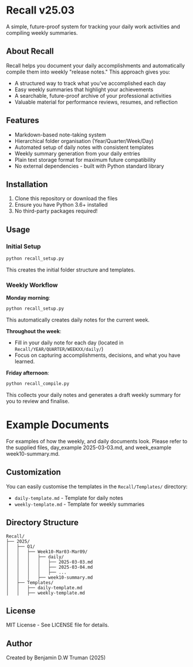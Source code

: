 # Recall v25.03

A simple, future-proof system for tracking your daily work activities and compiling weekly summaries.

## About Recall

Recall helps you document your daily accomplishments and automatically compile them into weekly "release notes." This approach gives you:

- A structured way to track what you've accomplished each day
- Easy weekly summaries that highlight your achievements
- A searchable, future-proof archive of your professional activities
- Valuable material for performance reviews, resumes, and reflection

## Features

- Markdown-based note-taking system
- Hierarchical folder organisation (Year/Quarter/Week/Day)
- Automated setup of daily notes with consistent templates
- Weekly summary generation from your daily entries
- Plain text storage format for maximum future compatibility
- No external dependencies - built with Python standard library

## Installation

1. Clone this repository or download the files
2. Ensure you have Python 3.6+ installed
3. No third-party packages required!

## Usage

### Initial Setup

```bash
python recall_setup.py
```

This creates the initial folder structure and templates.

### Weekly Workflow

**Monday morning**: 
```bash
python recall_setup.py
```
This automatically creates daily notes for the current week.

**Throughout the week**:
- Fill in your daily note for each day (located in `Recall/YEAR/QUARTER/WEEKXX/daily/`)
- Focus on capturing accomplishments, decisions, and what you have learned. 

**Friday afternoon**:

```bash
python recall_compile.py
```
This collects your daily notes and generates a draft weekly summary for you to review and finalise.

# Example Documents

For examples of how the weekly, and daily documents look. Please refer to the supplied files, day_example 2025-03-03.md, and week_example week10-summary.md.

## Customization

You can easily customise the templates in the `Recall/Templates/` directory:
- `daily-template.md` - Template for daily notes
- `weekly-template.md` - Template for weekly summaries

## Directory Structure

```
Recall/
├── 2025/
│   ├── Q1/
│   │   ├── Week10-Mar03-Mar09/
│   │   │   ├── daily/
│   │   │   │   ├── 2025-03-03.md
│   │   │   │   ├── 2025-03-04.md
│   │   │   │   ├── ...
│   │   │   ├── week10-summary.md
│   ├── Templates/
│   │   ├── daily-template.md
│   │   ├── weekly-template.md
```

## License

MIT License - See LICENSE file for details.

## Author

Created by Benjamin D.W Truman (2025)